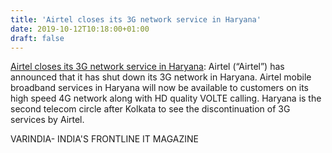 ```yaml
---
title: 'Airtel closes its 3G network service in Haryana'
date: 2019-10-12T10:18:00+01:00
draft: false
---
```


[Airtel closes its 3G network service in Haryana](https://varindia.com/news/airtel-closes-its-3g-network-service-in-haryana#.XaGadSMeDg8.blogger): Airtel (“Airtel”) has announced that it has shut down its 3G network in Haryana. Airtel mobile broadband services in Haryana will now be available to customers on its high speed 4G network along with HD quality VOLTE calling. Haryana is the second telecom circle after Kolkata to see the discontinuation of 3G services by Airtel.  
  
VARINDIA- INDIA'S FRONTLINE IT MAGAZINE